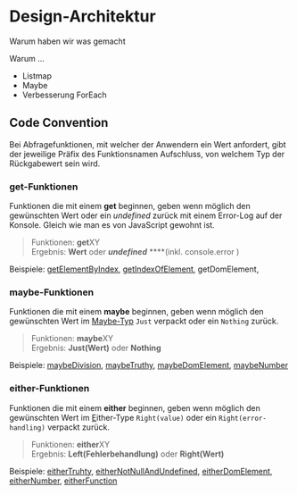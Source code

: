 # Design-Architektur

Warum haben wir was gemacht

Warum ...

* Listmap
* Maybe
* Verbesserung ForEach

## **Code Convention**

Bei Abfragefunktionen, mit welcher der Anwendern ein Wert anfordert, gibt der jeweilige Präfix des Funktionsnamen Aufschluss, von welchem Typ der Rückgabewert sein wird.

### get-Funktionen

Funktionen die mit einem **get** beginnen, geben wenn möglich den gewünschten Wert oder ein _undefined_ zurück mit einem Error-Log auf der Konsole. Gleich wie man es von JavaScript gewohnt ist. 

> Funktionen: **get**XY  
> Ergebnis:     **Wert** oder _**undefined**_  ****\(inkl. console.error  \)

Beispiele: [getElementByIndex](immutable-stack-erweiterungen.md#getelementbyindex), [getIndexOfElement](immutable-stack-erweiterungen.md#getindexofelement), getDomElement, 

### maybe-Funktionen

Funktionen die mit einem **maybe** beginnen, geben wenn möglich den gewünschten Wert im [Maybe-Typ](maybe.md#maybe-type) `Just` verpackt oder ein `Nothing` zurück.

> Funktionen: **maybe**XY   
> Ergebnis:     **Just\(Wert\)** oder **Nothing**

Beispiele: [maybeDivision](maybe.md#maybedivision), [maybeTruthy](maybe.md#maybetruthy), [maybeDomElement](maybe.md#maybedomelement), [maybeNumber](maybe.md#maybenumber)

### either-Funktionen

Funktionen die mit einem **either** beginnen, geben wenn möglich den gewünschten Wert im [E](maybe.md#maybe-type)ither-Type `Right(value)` oder ein `Right(error-handling)`  verpackt zurück.

> Funktionen: **either**XY   
> Ergebnis:     **Left\(Fehlerbehandlung\)** oder **Right\(Wert\)**

Beispiele: [eitherTruhty](either.md#eithertruthy), [eitherNotNullAndUndefined](either.md#eithernotnullandundefined), [eitherDomElement](either.md#eitherdomelement), [eitherNumber](either.md#eithernumber), [eitherFunction](either.md#eitherfunction)









